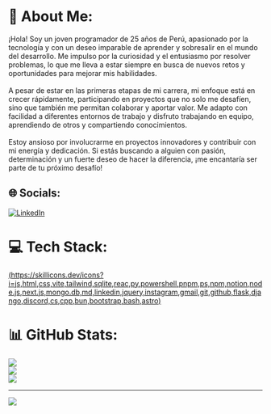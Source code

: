 # 💫 About Me:
¡Hola! Soy un joven programador de 25 años de Perú, apasionado por la tecnología y con un deseo imparable de aprender y sobresalir en el mundo del desarrollo. Me impulso por la curiosidad y el entusiasmo por resolver problemas, lo que me lleva a estar siempre en busca de nuevos retos y oportunidades para mejorar mis habilidades.<br><br>A pesar de estar en las primeras etapas de mi carrera, mi enfoque está en crecer rápidamente, participando en proyectos que no solo me desafíen, sino que también me permitan colaborar y aportar valor. Me adapto con facilidad a diferentes entornos de trabajo y disfruto trabajando en equipo, aprendiendo de otros y compartiendo conocimientos.<br><br>Estoy ansioso por involucrarme en proyectos innovadores y contribuir con mi energía y dedicación. Si estás buscando a alguien con pasión, determinación y un fuerte deseo de hacer la diferencia, ¡me encantaría ser parte de tu próximo desafío!


## 🌐 Socials:
[![LinkedIn](https://img.shields.io/badge/LinkedIn-%230077B5.svg?logo=linkedin&logoColor=white)](https://www.linkedin.com/in/josset-portuguez/) 

# 💻 Tech Stack:
[(https://skillicons.dev/icons?i=js,html,css,vite,tailwind,sqlite,reac,py,powershell,pnpm,ps,npm,notion,node.js,next.js,mongo.db,md,linkedin,jquery,instagram,gmail,git,github,flask,django,discord,cs,cpp,bun,bootstrap,bash,astro)](https://skillicons.dev)
# 📊 GitHub Stats:
![](https://github-readme-stats.vercel.app/api?username=Josset2912&theme=dark&hide_border=false&include_all_commits=false&count_private=false)<br/>
![](https://github-readme-streak-stats.herokuapp.com/?user=Josset2912&theme=dark&hide_border=false)<br/>
![](https://github-readme-stats.vercel.app/api/top-langs/?username=Josset2912&theme=dark&hide_border=false&include_all_commits=false&count_private=false&layout=compact)

---
[![](https://visitcount.itsvg.in/api?id=Josset2912&icon=0&color=0)](https://visitcount.itsvg.in)

<!-- Proudly created with GPRM ( https://gprm.itsvg.in ) -->
